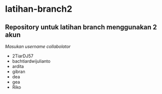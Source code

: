 # latihan-branch2
Repository untuk latihan branch menggunakan 2 akun
--
*Masukan username collabolator*
- 2TiarDJ57
- bachtiardwijulianto
- ardita
- gibran
- dea
- gea
- Riko

